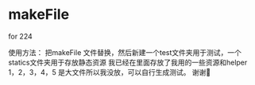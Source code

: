 # makeFile
for 224

使用方法：
把makeFile 文件替换，然后新建一个test文件夹用于测试，一个statics文件夹用于存放静态资源
我已经在里面存放了我用的一些资源和helper
1，2，3，4，5 是大文件所以我没放，可以自行生成测试。
谢谢🙏
